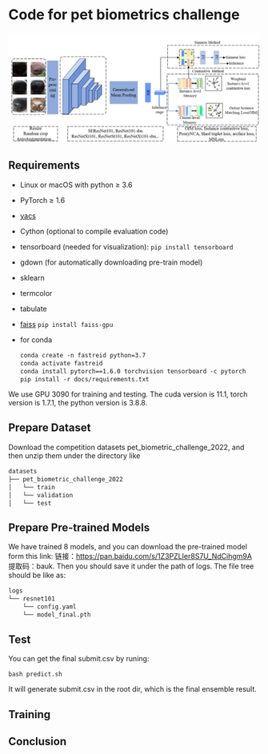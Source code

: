 # Code for pet biometrics challenge
![image-20220531043715690](1.png)
## Requirements

- Linux or macOS with python ≥ 3.6

- PyTorch ≥ 1.6

- [yacs](https://github.com/rbgirshick/yacs)

- Cython (optional to compile evaluation code)

- tensorboard (needed for visualization): `pip install tensorboard`

- gdown (for automatically downloading pre-train model)

- sklearn

- termcolor

- tabulate

- [faiss](https://github.com/facebookresearch/faiss) `pip install faiss-gpu`

- for conda

  ```
  conda create -n fastreid python=3.7
  conda activate fastreid
  conda install pytorch==1.6.0 torchvision tensorboard -c pytorch
  pip install -r docs/requirements.txt
  ```

We use GPU 3090 for training and testing. The cuda version is 11.1, torch version is 1.7.1, the python version is 3.8.8.

## Prepare Dataset

Download the competition datasets pet_biometric_challenge_2022, and then unzip them under the directory like

```
datasets
├── pet_biometric_challenge_2022
│   └── train
│   └── validation
│   └── test
```

## Prepare Pre-trained Models

We have trained 8 models, and you can download the pre-trained model form this link: 链接：https://pan.baidu.com/s/1Z3PZLIer8S7U_NdCihgm9A 提取码：bauk. Then you should save it under the path of logs. The file tree should be like as:

```
logs
└── resnet101
    └── config.yaml
    └── model_final.pth
```

## Test

You can get the final submit.csv by runing:

```
bash predict.sh
```

It will generate submit.csv in the root dir, which is the final ensemble result.

## Training

## Conclusion

